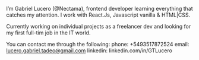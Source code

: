 I’m Gabriel Lucero (@Nectama), frontend developer learning everything that catches my attention.
I work with React.Js, Javascript vanilla & HTML|CSS.

Currently working on individual projects as a freelancer dev and looking for my first full-tim job in the IT world.

You can contact me through the following:
 phone: +5493517872524
 email: lucero.gabriel.tadeo@gmail.com
 linkedin: linkedin.com/in/GTLucero
 
